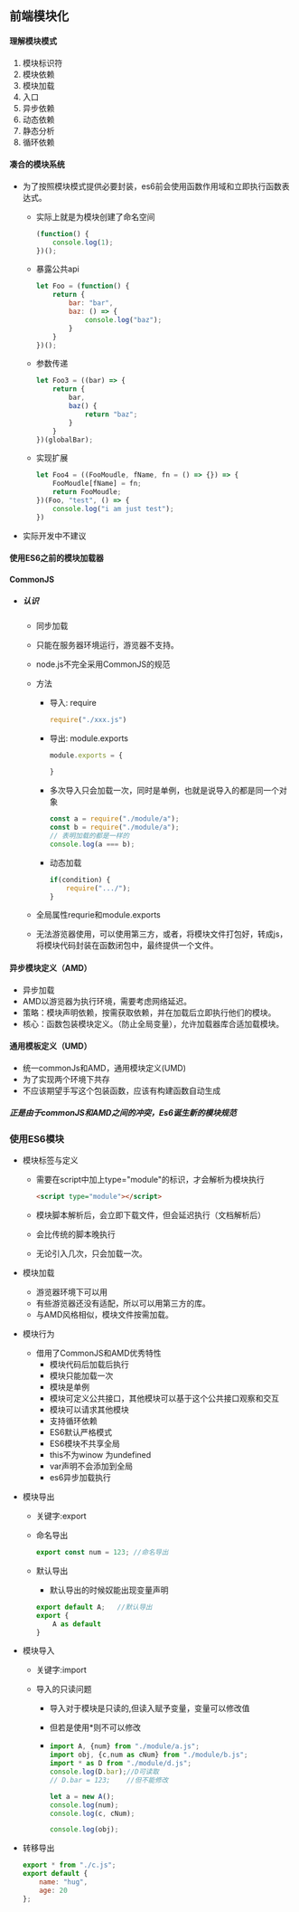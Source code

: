## 前端模块化

#### 理解模块模式

1. 模块标识符
2. 模块依赖
3. 模块加载
4. 入口
5. 异步依赖
6. 动态依赖
7. 静态分析
8. 循环依赖

#### 凑合的模块系统

- 为了按照模块模式提供必要封装，es6前会使用函数作用域和立即执行函数表达式。

  - 实际上就是为模块创建了命名空间

    ```js
    (function() {
        console.log(1);
    })();
    ```

  - 暴露公共api

    ```js
    let Foo = (function() {
        return {
            bar: "bar",
            baz: () => {
                console.log("baz");
            }
        }
    })();
    ```

  - 参数传递

    ```js
    let Foo3 = ((bar) => {
        return {
            bar,
            baz() {
                return "baz";
            }
        }
    })(globalBar);
    ```

  - 实现扩展

    ```js
    let Foo4 = ((FooMoudle, fName, fn = () => {}) => {
        FooMoudle[fName] = fn;
        return FooMoudle;
    })(Foo, "test", () => {
        console.log("i am just test");
    })
    ```

- 实际开发中不建议

#### 使用ES6之前的模块加载器

#### CommonJS

- ##### 认识

  - 同步加载

  - 只能在服务器环境运行，游览器不支持。

  - node.js不完全采用CommonJS的规范

  - 方法

    - 导入: require

      ```js
      require("./xxx.js")
      ```

    - 导出: module.exports

      ```js
      module.exports = {
          
      }
      ```

    - 多次导入只会加载一次，同时是单例，也就是说导入的都是同一个对象

      ```js
      const a = require("./module/a");
      const b = require("./module/a");
      // 表明加载的都是一样的
      console.log(a === b);
      ```

    - 动态加载

      ```js
      if(condition) {
          require(".../");
      }
      ```

  - 全局属性requrie和module.exports

  - 无法游览器使用，可以使用第三方，或者，将模块文件打包好，转成js，将模块代码封装在函数闭包中，最终提供一个文件。

#### 异步模块定义（AMD）

- 异步加载
- AMD以游览器为执行环境，需要考虑网络延迟。
- 策略：模块声明依赖，按需获取依赖，并在加载后立即执行他们的模块。
- 核心：函数包装模块定义。（防止全局变量），允许加载器库合适加载模块。

#### **通用模板定义（UMD）**

- 统一commonJs和AMD，通用模块定义(UMD)
- 为了实现两个环境下共存
- 不应该期望手写这个包装函数，应该有构建函数自动生成

##### 正是由于commonJS和AMD之间的冲突，Es6诞生新的模块规范



### 使用ES6模块

- 模块标签与定义

  - 需要在script中加上type="module"的标识，才会解析为模块执行

    ```html
    <script type="module"></script>
    ```

  - 模块脚本解析后，会立即下载文件，但会延迟执行（文档解析后）

  - 会比传统的脚本晚执行

  - 无论引入几次，只会加载一次。

- 模块加载

  - 游览器环境下可以用
  - 有些游览器还没有适配，所以可以用第三方的库。
  - 与AMD风格相似，模块文件按需加载。

- 模块行为

  - 借用了CommonJS和AMD优秀特性
    - 模块代码后加载后执行 
    - 模块只能加载一次
    - 模块是单例
    - 模块可定义公共接口，其他模块可以基于这个公共接口观察和交互
    - 模块可以请求其他模块
    - 支持循环依赖
    - ES6默认严格模式
    - ES6模块不共享全局
    - this不为winow 为undefined
    - var声明不会添加到全局
    - es6异步加载执行

- 模块导出

  - 关键字:export

  - 命名导出

    ```js
    export const num = 123; //命名导出
    ```

  - 默认导出

    - 默认导出的时候奴能出现变量声明

    ```js
    export default A;   //默认导出
    export {
    	A as default
    }
    ```

- 模块导入

  - 关键字:import

  - 导入的只读问题

    - 导入对于模块是只读的,但读入赋予变量，变量可以修改值
    - 但若是使用*则不可以修改

    - ```js
      import A, {num} from "./module/a.js";
      import obj, {c,num as cNum} from "./module/b.js";
      import * as D from "./module/d.js";
      console.log(D.bar);//D可读取
      // D.bar = 123;    //但不能修改
      
      let a = new A();
      console.log(num);
      console.log(c, cNum);
      
      console.log(obj);
      
      ```

- 转移导出

  ```js
  export * from "./c.js";
  export default {
      name: "hug",
      age: 20
  };
  ```

  